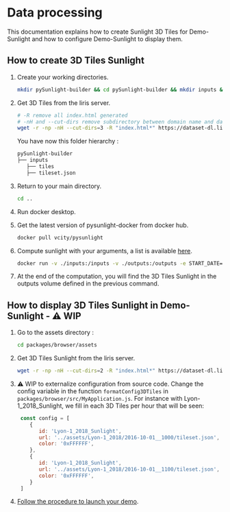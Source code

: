 # Data processing

This documentation explains how to create Sunlight 3D Tiles for Demo-Sunlight and how to configure Demo-Sunlight to display them.

## How to create 3D Tiles Sunlight

1. Create your working directories.

    ```bash
    mkdir pySunlight-builder && cd pySunlight-builder && mkdir inputs && cd inputs
    ```

2. Get 3D Tiles from the liris server.

    ```bash
    # -R remove all index.html generated
    # -nH and --cut-dirs remove subdirectory between domain name and datas directory. We place the tileset.json directly in inputs.
    wget -r -np -nH --cut-dirs=3 -R "index.html*" https://dataset-dl.liris.cnrs.fr/three-d-tiles-lyon-metropolis/2018/Lyon-1_2018/
    ```

   You have now this folder hierarchy :

   ```bash
   pySunlight-builder
   ├── inputs
      ├── tiles
      ├── tileset.json
   ```

3. Return to your main directory.

   ```bash
   cd ..
   ```

4. Run docker desktop.

5. Get the latest version of pysunlight-docker from docker hub.

    ```bash
    docker pull vcity/pysunlight
    ```

6. Compute sunlight with your arguments, a list is available [here](https://github.com/VCityTeam/pySunlight-docker#configure).

    ```bash
    docker run -v ./inputs:/inputs -v ./outputs:/outputs -e START_DATE=403224 -e END_DATE=403248 -e LOG_LEVEL=DEBUG -e OPTIONAL_ARGS=--with-aggregate vcity/pysunlight
    ```

7. At the end of the computation, you will find the 3D Tiles Sunlight in the outputs volume defined in the previous command.

## How to display 3D Tiles Sunlight in Demo-Sunlight - :warning: WIP
1. Go to the assets directory :
   ```bash
   cd packages/browser/assets
   ```

2. Get 3D Tiles Sunlight from the liris server.

    ```bash
    wget -r -np -nH --cut-dirs=2 -R "index.html*" https://dataset-dl.liris.cnrs.fr/three-d-tiles-lyon-metropolis/2018/Lyon-1_2018_Sunlight/
    ```

3. :warning: WIP to externalize configuration from source code. Change the config variable in the function `formatConfig3DTiles` in `packages/browser/src/MyApplication.js`. For instance with Lyon-1_2018_Sunlight, we fill in each 3D Tiles per hour that will be seen:

   ```js
    const config = [
       {
          id: 'Lyon-1_2018_Sunlight',
          url: '../assets/Lyon-1_2018/2016-10-01__1000/tileset.json',
          color: '0xFFFFFF',
       },
       {
          id: 'Lyon-1_2018_Sunlight',
          url: '../assets/Lyon-1_2018/2016-10-01__1100/tileset.json',
          color: '0xFFFFFF',
       }
    ]
   ```

4. [Follow the procedure to launch your demo](../../Readme.md#installation).
